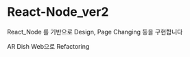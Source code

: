 # React-Node_ver2



React_Node 를 기반으로 Design, Page Changing 등을 구현합니다




AR Dish Web으로 Refactoring
